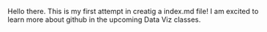 Hello there. This is my first attempt in creatig a index.md file!
I am excited to learn more about github in the upcoming Data Viz classes.
